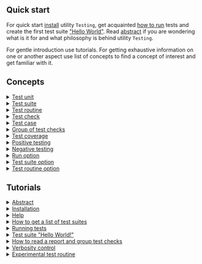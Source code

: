 ## Quick start

For quick start [install](<./tutorial/Installation.md>) utility `Testing`, get acquainted [how to run](<./tutorial/Running.md>) tests and create the first test suite ["Hello World"](<./tutorial/HelloWorld.md>). Read [abstract](<./tutorial/Abstract.md>) if you are wondering what is it for and what philosophy is behind utility `Testing`.

For gentle introduction use tutorials. For getting exhaustive information on one or another aspect use list of concepts to find a concept of interest and get familiar with it.

## Concepts

<details>
  <summary><a href="./concept/TestObject.md">
    Test unit
  </a></summary>
    Test unit is a system proper functioning of which is tested.
</details>

<details>
  <summary><a href="./concept/TestSuite.md">
    Test suite
  </a></summary>
    Test suite is a set of test routines and test data for testing a test unit.
</details>

<details>
  <summary><a href="./concept/TestRoutine.md">
    Test routine
  </a></summary>
    Test routine is a routine ( function, method ) designed to test some aspect of a test unit. A test suite includes test routines, each of which is executed independently of each other. Instructions of test routines are performed sequentially and include test checks that can be combined into test cases and can have a description.
</details>

<details>
  <summary><a href="./concept/TestCheck.md">
    Test check
  </a></summary>
    Test check is a developer's expectation regarding the behavior of the test unit. Test check is expressed by some condition. It is the smallest structural unit of testing.
</details>

<details>
  <summary><a href="./concept/TestCase.md">
    Test case
  </a></summary>
 Test case or group of test checks are one or more test checks with an accompanying code combined into a logical unit to test the functionality of an aspect of a test unit.
</details>

<details>
  <summary><a href="./concept/TestCase.md">
    Group of test checks
  </a></summary>
 Test case or group of test checks is one or more test checks with an accompanying code combined into a logical unit to test the functionality of an aspect of a test unit.
</details>

<details>
  <summary><a href="./concept/TestCoverage.md">
    Test coverage
  </a></summary>
    Test coverage is a measure of software testing which is determined by the percentage of source code being tested.
</details>

<details>
  <summary><a href="./concept/TestCheck.md#Positive-testing">
    Positive testing
  </a></summary>
    It is a test to show the correct operation of the test unit under normal conditions without errors in the input data and in the normal state.
</details>

<details>
  <summary><a href="./concept/TestCheck.md#Negative-testing">
    Negative testing
  </a></summary>
    It is a test to show the correct operation of a test unit in a false input or an erroneous state.
</details>

<details>
  <summary><a href="./concept/TestOption.md#Run-option">
    Run option
  </a></summary>
    The control parameter of the testing that is passed to the run command. Run options are performed for each test suite.
</details>

<details>
  <summary><a href="./concept/TestOption.md#Test-suite-option">
    Test suite option
  </a></summary>
    The control parameter of the testing that is specified in the test suite definition. These options override the default values, and it can be overridden by the run options.
</details>

<details>
  <summary><a href="./concept/TestOption.md#Опція-тест-рутини">
    Test routine option
  </a></summary>
    The control parameter of the testing that is specified in a separate test routine.
</details>

## Tutorials

<details>
  <summary><a href="./tutorial/Abstract.md">
    Abstract
  </a></summary>
    General information about utility Testing.
</details>

<details>
  <summary><a href="./tutorial/Installation.md">
    Installation
  </a></summary>
    Installation of utility Testing.
</details>

<details>
  <summary><a href="./tutorial/Help.md">
    Help
  </a></summary>
    How to get help.
</details>

<details>
  <summary><a href="./tutorial/HelpSuitesList.md">
    How to get a list of test suites
  </a></summary>
    How to get information about test suites.
</details>

<details>
  <summary><a href="./tutorial/Running.md">
    Running tests
  </a></summary>
    How to run single file testing and group testing.
</details>

<details>
  <summary><a href="./tutorial/HelloWorld.md">
    Test suite "Hello World!"
  </a></summary>
    Creating a simple test suite.
</details>

<details>
  <summary><a href="./tutorial/Report.md">
    How to read a report and group test checks
  </a></summary>
    How to read a test report and group the test checks in groups and test case. How the test suite content is displayed in the report.
</details>

<details>
  <summary><a href="./tutorial/Verbosity.md">
    Verbosity control
  </a></summary>
    Changing the amount of output test information using the verbosity option.
</details>

<details>
  <summary><a href="./tutorial/TestRoutineExperimental.md">
    Experimental test routine
  </a></summary>
    Creation of experimental test routines ( experiments ) as a tool for research and communication between members of the development team.
</details>

<!--
<details>
  <summary><a href="./tutorial/SuiteInheritance.md">
    Test suite inheritance
  </a></summary>
    An example of how one test suites inherits another.
</details>

<details>
  <summary><a href="./tutorial/TestOptions.md">
    Advanced test options
  </a></summary>
    How to use advanced options to set up tests.
</details>
-->
